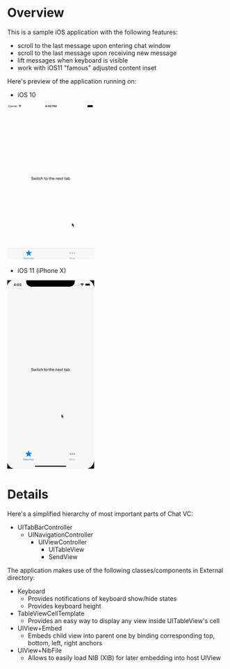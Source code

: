 
# Overview

This is a sample iOS application with the following features:

* scroll to the last message upon entering chat window
* scroll to the last message upon receiving new message
* lift messages when keyboard is visible
* work with iOS11 "famous" adjusted content inset

Here's preview of the application running on:

* iOS 10

![preview][preview-ios10]

* iOS 11 (iPhone X)

![preview][preview-ios11]

# Details

Here's a simplified hierarchy of most important parts of Chat VC:

* UITabBarController
    * UINavigationController
        * UIViewController
            * UITableView
            * SendView

The application makes use of the following classes/components in External directory:

* Keyboard
    * Provides notifications of keyboard show/hide states
    * Provides keyboard height
* TableViewCellTemplate
    * Provides an easy way to display any view inside UITableView's cell
* UIView+Embed
    * Embeds child view into parent one by binding corresponding top, bottom, left, right anchors
* UIView+NibFile
    * Allows to easily load NIB (XIB) for later embedding into host UIView

[preview-ios10]: readme/preview-ios10.gif
[preview-ios11]: readme/preview-ios11.gif
